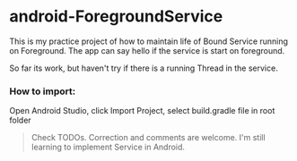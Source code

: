 # android-ForegroundService
This is my practice project of how to maintain life of Bound Service running on Foreground.
The app can say hello if the service is start on foreground.

So far its work, but haven't try if there is a running Thread in the service. 

### How to import:
Open Android Studio, click Import Project, select build.gradle file in root folder

> Check TODOs. 
> Correction and comments are welcome. I'm still learning to implement Service in Android.
